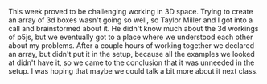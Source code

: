This week proved to be challenging working in 3D space. Trying to create an array of 3d boxes wasn't going so well, so Taylor Miller and I got into a call and brainstormed about it. He didn't know much about the 3d workings of p5js, but we eventually got to a place where we understood each other about my problems. After a couple hours of working together we declared an array, but didn't put it in the setup, because all the examples we looked at didn't have it, so we came to the conclusion that it was unneeded in the setup. I was hoping that maybe we could talk a bit more about it next class. 